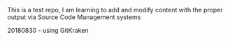 This is a test repo, I am learning to add and modify content with the proper output via Source Code Management systems

20180830 - using GitKraken

